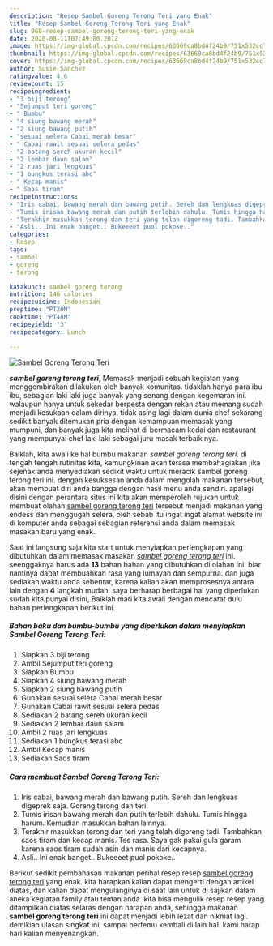 ```yaml
---
description: "Resep Sambel Goreng Terong Teri yang Enak"
title: "Resep Sambel Goreng Terong Teri yang Enak"
slug: 968-resep-sambel-goreng-terong-teri-yang-enak
date: 2020-08-11T07:49:00.201Z
image: https://img-global.cpcdn.com/recipes/63669ca8bd4f24b9/751x532cq70/sambel-goreng-terong-teri-foto-resep-utama.jpg
thumbnail: https://img-global.cpcdn.com/recipes/63669ca8bd4f24b9/751x532cq70/sambel-goreng-terong-teri-foto-resep-utama.jpg
cover: https://img-global.cpcdn.com/recipes/63669ca8bd4f24b9/751x532cq70/sambel-goreng-terong-teri-foto-resep-utama.jpg
author: Susie Sanchez
ratingvalue: 4.6
reviewcount: 15
recipeingredient:
- "3 biji terong"
- "Sejumput teri goreng"
- " Bumbu"
- "4 siung bawang merah"
- "2 siung bawang putih"
- "sesuai selera Cabai merah besar"
- " Cabai rawit sesuai selera pedas"
- "2 batang sereh ukuran kecil"
- "2 lembar daun salam"
- "2 ruas jari lengkuas"
- "1 bungkus terasi abc"
- " Kecap manis"
- " Saos tiram"
recipeinstructions:
- "Iris cabai, bawang merah dan bawang putih. Sereh dan lengkuas digeprek saja. Goreng terong dan teri."
- "Tumis irisan bawang merah dan putih terlebih dahulu. Tumis hingga harum. Kemudian masukkan bahan lainnya."
- "Terakhir masukkan terong dan teri yang telah digoreng tadi. Tambahkan saos tiram dan kecap manis. Tes rasa. Saya gak pakai gula garam karena saos tiram sudah asin dan manis dari kecapnya."
- "Asli.. Ini enak banget.. Bukeeeet puol pokoke.."
categories:
- Resep
tags:
- sambel
- goreng
- terong

katakunci: sambel goreng terong 
nutrition: 146 calories
recipecuisine: Indonesian
preptime: "PT20M"
cooktime: "PT48M"
recipeyield: "3"
recipecategory: Lunch

---
```



![Sambel Goreng Terong Teri](https://img-global.cpcdn.com/recipes/63669ca8bd4f24b9/751x532cq70/sambel-goreng-terong-teri-foto-resep-utama.jpg)

<b><i>sambel goreng terong teri</i></b>, Memasak menjadi sebuah kegiatan yang menggembirakan dilakukan oleh banyak komunitas. tidaklah hanya para ibu ibu, sebagian laki laki juga banyak yang senang dengan kegemaran ini. walaupun hanya untuk sekedar berpesta dengan rekan atau memang sudah menjadi kesukaan dalam dirinya. tidak asing lagi dalam dunia chef sekarang sedikit banyak ditemukan pria dengan kemampuan memasak yang mumpuni, dan banyak juga kita melihat di bermacam kedai dan restaurant yang mempunyai chef laki laki sebagai juru masak terbaik nya.



Baiklah, kita awali ke hal bumbu makanan <i>sambel goreng terong teri</i>. di tengah tengah rutinitas kita, kemungkinan akan terasa membahagiakan jika sejenak anda menyediakan sedikit waktu untuk meracik sambel goreng terong teri ini. dengan kesuksesan anda dalam mengolah makanan tersebut, akan membuat diri anda bangga dengan hasil menu anda sendiri. apalagi disini dengan perantara situs ini kita akan memperoleh rujukan untuk membuat olahan <u>sambel goreng terong teri</u> tersebut menjadi makanan yang endess dan menggugah selera, oleh sebab itu ingat ingat alamat website ini di komputer anda sebagai sebagian referensi anda dalam memasak masakan baru yang enak.


Saat ini langsung saja kita start untuk menyiapkan perlengkapan yang dibutuhkan dalam memasak masakan <u><i>sambel goreng terong teri</i></u> ini. seenggaknya harus ada <b>13</b> bahan bahan yang dibutuhkan di olahan ini. biar nantinya dapat membuahkan rasa yang lumayan dan sempurna. dan juga sediakan waktu anda sebentar, karena kalian akan memprosesnya antara lain dengan <b>4</b> langkah mudah. saya berharap berbagai hal yang diperlukan sudah kita punyai disini, Baiklah mari kita awali dengan mencatat dulu bahan perlengkapan berikut ini.

<!--inarticleads1-->

##### Bahan baku dan bumbu-bumbu yang diperlukan dalam menyiapkan Sambel Goreng Terong Teri:

1. Siapkan 3 biji terong
1. Ambil Sejumput teri goreng
1. Siapkan  Bumbu
1. Siapkan 4 siung bawang merah
1. Siapkan 2 siung bawang putih
1. Gunakan sesuai selera Cabai merah besar
1. Gunakan  Cabai rawit sesuai selera pedas
1. Sediakan 2 batang sereh ukuran kecil
1. Sediakan 2 lembar daun salam
1. Ambil 2 ruas jari lengkuas
1. Sediakan 1 bungkus terasi abc
1. Ambil  Kecap manis
1. Sediakan  Saos tiram




<!--inarticleads2-->

##### Cara membuat Sambel Goreng Terong Teri:

1. Iris cabai, bawang merah dan bawang putih. Sereh dan lengkuas digeprek saja. Goreng terong dan teri.
1. Tumis irisan bawang merah dan putih terlebih dahulu. Tumis hingga harum. Kemudian masukkan bahan lainnya.
1. Terakhir masukkan terong dan teri yang telah digoreng tadi. Tambahkan saos tiram dan kecap manis. Tes rasa. Saya gak pakai gula garam karena saos tiram sudah asin dan manis dari kecapnya.
1. Asli.. Ini enak banget.. Bukeeeet puol pokoke..




Berikut sedikit pembahasan makanan perihal resep resep <u>sambel goreng terong teri</u> yang enak. kita harapkan kalian dapat mengerti dengan artikel diatas, dan kalian dapat mengulanginya di saat lain untuk di sajikan dalam aneka kegiatan family atau teman anda. kita bisa mengulik resep resep yang ditampilkan diatas selaras dengan harapan anda, sehingga makanan <b>sambel goreng terong teri</b> ini dapat menjadi lebih lezat dan nikmat lagi. demikian ulasan singkat ini, sampai bertemu kembali di lain hal. kami harap hari kalian menyenangkan.

